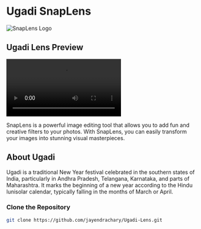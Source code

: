 # Ugadi SnapLens

![SnapLens Logo](https://lens-storage.storage.googleapis.com/png/1bd19b5f193347f59f195b1f5f93b368)

## Ugadi Lens Preview

![Ugadi Lens Preview](https://community-lens.storage.googleapis.com/preview-media/final/0e68d7b0-b2d7-48ca-bda5-748576bf6b1e.mp4)

SnapLens is a powerful image editing tool that allows you to add fun and creative filters to your photos. With SnapLens, you can easily transform your images into stunning visual masterpieces.

## About Ugadi

Ugadi is a traditional New Year festival celebrated in the southern states of India, particularly in Andhra Pradesh, Telangana, Karnataka, and parts of Maharashtra. It marks the beginning of a new year according to the Hindu lunisolar calendar, typically falling in the months of March or April.

### Clone the Repository

```bash
git clone https://github.com/jayendrachary/Ugadi-Lens.git
